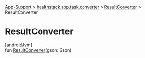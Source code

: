 
[App-Support](../../../index.html) > [healthstack.app.task.converter](../index.html) > [ResultConverter](index.html) > [ResultConverter](-result-converter.html)



# ResultConverter



[androidJvm]\
fun [ResultConverter](-result-converter.html)(gson: Gson)




